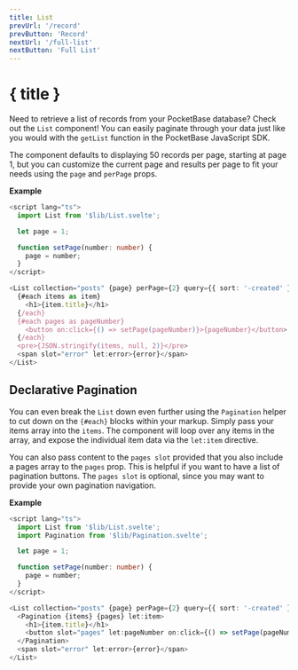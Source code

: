 ```yaml
---
title: List
prevUrl: '/record'
prevButton: 'Record'
nextUrl: '/full-list'
nextButton: 'Full List'
---
```


# { title }

Need to retrieve a list of records from your PocketBase database? Check out the `List` component! You can easily paginate through your data just like you would with the `getList` function in the PocketBase JavaScript SDK.

The component defaults to displaying 50 records per page, starting at page 1, but you can customize the current page and results per page to fit your needs using the `page` and `perPage` props.

**Example**

```typescript
<script lang="ts">
  import List from '$lib/List.svelte';

  let page = 1;

  function setPage(number: number) {
    page = number;
  }
</script>

<List collection="posts" {page} perPage={2} query={{ sort: '-created' }} let:items let:pages>
  {#each items as item}
    <h1>{item.title}</h1>
  {/each}
  {#each pages as pageNumber}
    <button on:click={() => setPage(pageNumber)}>{pageNumber}</button>
  {/each}
  <pre>{JSON.stringify(items, null, 2)}</pre>
  <span slot="error" let:error>{error}</span>
</List>

```

## Declarative Pagination

You can even break the `List` down even further using the `Pagination` helper to cut down on the `{#each}` blocks within your markup. Simply pass your items array into the `items`. The component will loop over any items in the array, and expose the individual item data via the `let:item` directive.

You can also pass content to the `pages slot` provided that you also include a pages array to the `pages` prop. This is helpful if you want to have a list of pagination buttons. The `pages slot` is optional, since you may want to provide your own pagination navigation.

**Example**

```typescript
<script lang="ts">
  import List from '$lib/List.svelte';
  import Pagination from '$lib/Pagination.svelte';

  let page = 1;

  function setPage(number: number) {
    page = number;
  }
</script>

<List collection="posts" {page} perPage={2} query={{ sort: '-created' }} let:items let:pages>
  <Pagination {items} {pages} let:item>
    <h1>{item.title}</h1>
    <button slot="pages" let:pageNumber on:click={() => setPage(pageNumber)}>{pageNumber}</button>
  </Pagination>
  <span slot="error" let:error>{error}</span>
</List>
```
